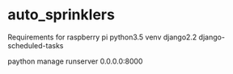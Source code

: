# auto_sprinklers
Requirements for raspberry pi 
python3.5
venv
django2.2
django-scheduled-tasks

paython manage runserver 0.0.0.0:8000
